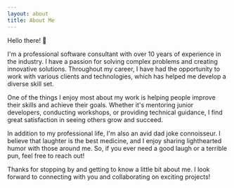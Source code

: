 ```yaml
---
layout: about
title: About Me
---
```


Hello there! 👋

I'm a professional software consultant with over 10 years of experience in the industry. I have a passion for solving complex problems and creating innovative solutions. Throughout my career, I have had the opportunity to work with various clients and technologies, which has helped me develop a diverse skill set.

One of the things I enjoy most about my work is helping people improve their skills and achieve their goals. Whether it's mentoring junior developers, conducting workshops, or providing technical guidance, I find great satisfaction in seeing others grow and succeed.

In addition to my professional life, I'm also an avid dad joke connoisseur. I believe that laughter is the best medicine, and I enjoy sharing lighthearted humor with those around me. So, if you ever need a good laugh or a terrible pun, feel free to reach out!

Thanks for stopping by and getting to know a little bit about me. I look forward to connecting with you and collaborating on exciting projects!
